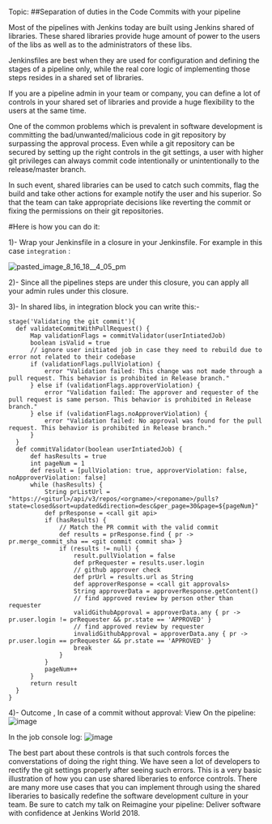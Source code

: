 Topic: 
##Separation of duties in the Code Commits with your pipeline

Most of the pipelines with Jenkins today are built using Jenkins shared of libraries. These shared libraries provide huge amount of power to the users of the libs as well as to the administrators of these libs.

Jenkinsfiles are best when they are used for configuration and defining the stages of a pipeline only, while the real core logic of implementing those steps resides in a shared set of libraries.

If you are a pipeline admin in your team or company, you can define a lot of controls in your shared set of libraries and provide a huge flexibility to the users at the same time.

One of the common problems which is prevalent in software development is committing the bad/unwanted/malicious code in git repository by surpassing the approval process. Even while a git repository can be secured by setting up the right controls in the git settings, a user with higher git privileges can always commit code intentionally or unintentionally to the release/master branch.

In such event, shared libraries can be used to catch such commits, flag the build and take other actions for example notify the user and his superior.
So that the team can take appropriate decisions like reverting the commit or fixing the permissions on their git repositories.

#Here is how you can do it:

1)- Wrap your Jenkinsfile in a closure in your Jenkinsfile. For example in this case `integration` : 


![pasted_image_8_16_18__4_05_pm](https://user-images.githubusercontent.com/11368123/44235324-b631ed80-a16e-11e8-9d99-d31722ba9d74.png)

2)- Since all the pipelines steps are under this closure, you can apply all your admin rules under this closure.

3)- In shared libs, in integration block you can write this:- 

```
stage('Validating the git commit'){
  def validateCommitWithPullRequest() {
      Map validationFlags = commitValidator(userIntiatedJob)
      boolean isValid = true
      // ignore user initiated job in case they need to rebuild due to error not related to their codebase
      if (validationFlags.pullViolation) {
          error "Validation failed: This change was not made through a pull request. This behavior is prohibited in Release branch."
      } else if (validationFlags.approverViolation) {
          error "Validation failed: The approver and requester of the pull request is same person. This behavior is prohibited in Release branch."
      } else if (validationFlags.noApproverViolation) {
          error "Validation failed: No approval was found for the pull request. This behavior is prohibited in Release branch."
      }
  }
  def commitValidator(boolean userIntiatedJob) {
      def hasResults = true
      int pageNum = 1
      def result = [pullViolation: true, approverViolation: false, noApproverViolation: false]
      while (hasResults) {
          String prListUrl = "https://<giturl>/api/v3/repos/<orgname>/<reponame>/pulls?state=closed&sort=updated&direction=desc&per_page=30&page=${pageNum}"
          def prResponse = <call git api>
          if (hasResults) {
              // Match the PR commit with the valid commit
              def results = prResponse.find { pr -> pr.merge_commit_sha == <git commit commit sha> }
              if (results != null) {
                  result.pullViolation = false
                  def prRequester = results.user.login
                  // github approver check
                  def prUrl = results.url as String
                  def approverResponse = <call git approvals>
                  String approverData = approverResponse.getContent()
                  // find approved review by person other than requester
                  validGithubApproval = approverData.any { pr -> pr.user.login != prRequester && pr.state == 'APPROVED' }
                  // find approved review by requester
                  invalidGithubApproval = approverData.any { pr -> pr.user.login == prRequester && pr.state == 'APPROVED' }
                  break
              }
          }
          pageNum++
      }
      return result
  }
}  
```
4)- Outcome , In case of a commit without approval: 
View On the pipeline: 
![image](https://user-images.githubusercontent.com/11368123/44236639-50943000-a173-11e8-8d04-4ca83cb69275.png)

In the job console log:
![image](https://user-images.githubusercontent.com/11368123/44236754-b2549a00-a173-11e8-9bb5-ff0a059d3546.png)

The best part about these controls is that such controls forces the converstations of doing the right thing. We have seen a lot of developers to rectify the git settings properly after seeing such errors.
This is a very basic illustration of how you can use shared liberaries to enforce controls. There are many more use cases that you can implement through using the shared liberaries to basically redefine the software development culture in your team.
Be sure to catch my talk on Reimagine your pipeline: Deliver software with confidence at Jenkins World 2018. 
